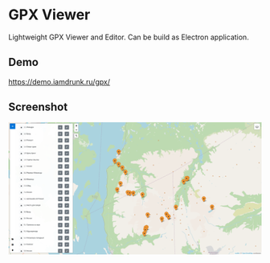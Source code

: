 # GPX Viewer
Lightweight GPX Viewer and Editor. Can be build as Electron application.

## Demo

https://demo.iamdrunk.ru/gpx/

## Screenshot
![Screenshot](/Screenshot.png?raw=true)
